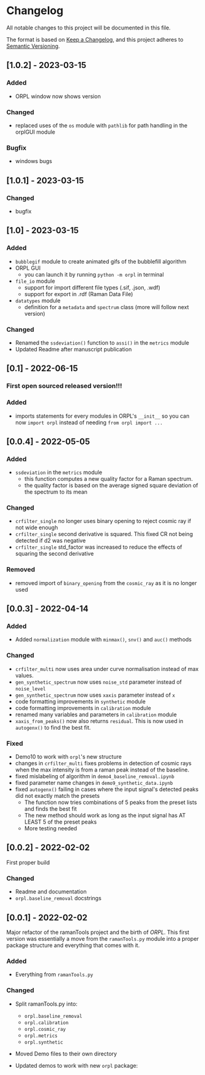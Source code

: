 # Changelog

All notable changes to this project will be documented in this file.

The format is based on [Keep a Changelog](https://keepachangelog.com/en/1.0.0/),
and this project adheres to [Semantic Versioning](https://semver.org/spec/v2.0.0.html).

## [1.0.2] - 2023-03-15

### Added

- ORPL window now shows version

### Changed

- replaced uses of the `os` module with `pathlib` for path handling in the orplGUI module

### Bugfix

- windows bugs

## [1.0.1] - 2023-03-15

### Changed

- bugfix

## [1.0] - 2023-03-15

### Added

- `bubblegif` module to create animated gifs of the bubblefill algorithm
- ORPL GUI
  - you can launch it by running `python -m orpl` in terminal
- `file_io` module
  - support for import different file types (.sif, .json, .wdf)
  - support for export in .rdf (Raman Data File)
- `datatypes` module
  - definition for a `metadata` and `spectrum` class (more will follow next version)

### Changed

- Renamed the `ssdeviation()` function to `assi()` in the `metrics` module
- Updated Readme after manuscript publication

## [0.1] - 2022-06-15

### First open sourced released version!!!

### Added

- imports statements for every modules in ORPL's `__init__` so you can now `import orpl` instead of needing `from orpl import ...`

## [0.0.4] - 2022-05-05

### Added

- `ssdeviation` in the `metrics` module
  - this function computes a new quality factor for a Raman spectrum.
  - the quality factor is based on the average signed square deviation of the spectrum to its mean

### Changed

- `crfilter_single` no longer uses binary opening to reject cosmic ray if not wide enough
- `crfilter_single` second derivative is squared. This fixed CR not being detected if d2 was negative
- `crfilter_single` std_factor was increased to reduce the effects of squaring the second derivative

### Removed

- removed import of `binary_opening` from the `cosmic_ray` as it is no longer used

## [0.0.3] - 2022-04-14

### Added

- Added `normalization` module with `minmax()`, `snv()` and `auc()` methods

### Changed

- `crfilter_multi` now uses area under curve normalisation instead of max values.
- `gen_synthetic_spectrum` now uses `noise_std` parameter instead of `noise_level`
- `gen_synthetic_spectrum` now uses `xaxis` parameter instead of `x`
- code formatting improvements in `synthetic` module
- code formatting improvements in `calibration` module
- renamed many variables and parameters in `calibration` module
- `xaxis_from_peaks()` now also returns `residual`. This is now used in `autogenx()` to find the best fit.

### Fixed

- Demo10 to work with `orpl`'s new structure
- changes in `crfilter_multi` fixes problems in detection of cosmic rays when the max intensity is from a raman peak instead of the baseline.
- fixed mislabeling of algorithm in `demo4_baseline_removal.ipynb`
- fixed parameter name changes in `demo9_synthetic_data.ipynb`
- fixed `autogenx()` failing in cases where the input signal's detected peaks did not exactly match the presets
  - The function now tries combinations of 5 peaks from the preset lists and finds the best fit
  - The new method should work as long as the input signal has AT LEAST 5 of the preset peaks
  - More testing needed

## [0.0.2] - 2022-02-02

First proper build

### Changed

- Readme and documentation
- `orpl.baseline_removal` docstrings

## [0.0.1] - 2022-02-02

Major refactor of the ramanTools project and the birth of _ORPL_. This first version was essentially a move from the `ramanTools.py` module into a proper package structure and everything that comes with it.

### Added

- Everything from `ramanTools.py`

### Changed

- Split ramanTools.py into:

  - `orpl.baseline_removal`
  - `orpl.calibration`
  - `orpl.cosmic_ray`
  - `orpl.metrics`
  - `orpl.synthetic`

- Moved Demo files to their own directory
- Updated demos to work with new `orpl` package:
